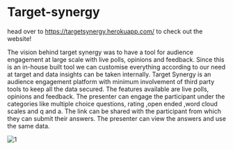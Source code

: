 # Target-synergy

head over to https://targetsynergy.herokuapp.com/ to check out the website!

The vision behind target synergy was to have a tool for audience engagement at large scale with live polls, opinions and feedback. Since this is an in-house built tool we can customise everything according to our need at target and data insights can be taken internally.
Target Synergy is an audience engagement platform with minimum involvement of third party tools to keep all the data secured. The features available are live polls, opinions and feedback. The presenter can engage the participant under the categories like multiple choice questions, rating ,open ended ,word cloud scales and q and a. The link can be shared with the participant from which they can submit their answers. The presenter can view the answers and use the same data.

![1](https://user-images.githubusercontent.com/60786451/134308691-31eb1495-376a-49e8-a3b1-3c2a3eca54df.png)
